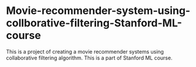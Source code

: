 # Movie-recommender-system-using-collborative-filtering-Stanford-ML-course
This is a project of creating a movie recommender systems using collaborative filtering algorithm. This is a part of Stanford ML course. 
